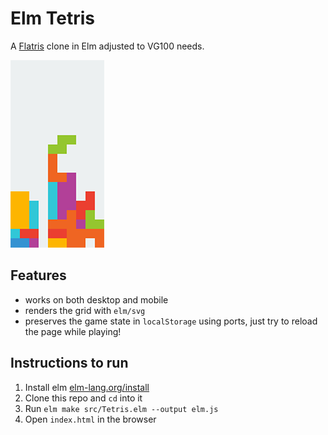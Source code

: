 # Elm Tetris
A [Flatris](https://github.com/skidding/flatris) clone in Elm adjusted to VG100 needs.

![Screenshot](elm-tetris.png)

## Features

* works on both desktop and mobile
* renders the grid with `elm/svg`
* preserves the game state in `localStorage` using ports, just try to reload the page while playing!

## Instructions to run

1. Install elm [elm-lang.org/install](http://elm-lang.org/install)
2. Clone this repo and `cd` into it
3. Run `elm make src/Tetris.elm --output elm.js`
4. Open `index.html` in the browser
